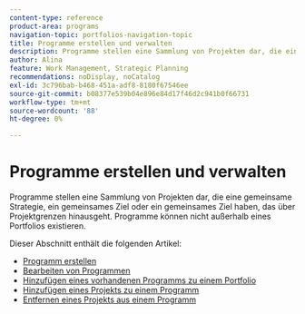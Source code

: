 ```yaml
---
content-type: reference
product-area: programs
navigation-topic: portfolios-navigation-topic
title: Programme erstellen und verwalten
description: Programme stellen eine Sammlung von Projekten dar, die eine gemeinsame Strategie, ein gemeinsames Ziel oder ein gemeinsames Ziel haben, das über Projektgrenzen hinausgeht. Programme können nicht außerhalb eines Portfolios existieren.
author: Alina
feature: Work Management, Strategic Planning
recommendations: noDisplay, noCatalog
exl-id: 3c796bab-b468-451a-adf8-8180f67546ee
source-git-commit: b08377e539b04e896e84d17f46d2c941b0f66731
workflow-type: tm+mt
source-wordcount: '88'
ht-degree: 0%

---
```


# Programme erstellen und verwalten

Programme stellen eine Sammlung von Projekten dar, die eine gemeinsame Strategie, ein gemeinsames Ziel oder ein gemeinsames Ziel haben, das über Projektgrenzen hinausgeht. Programme können nicht außerhalb eines Portfolios existieren.

Dieser Abschnitt enthält die folgenden Artikel:

* [Programm erstellen](../../../manage-work/portfolios/create-and-manage-programs/create-program.md)
* [Bearbeiten von Programmen](../../../manage-work/portfolios/create-and-manage-programs/edit-programs.md)
* [Hinzufügen eines vorhandenen Programms zu einem Portfolio](../../../manage-work/portfolios/create-and-manage-programs/move-program.md)
* [Hinzufügen eines Projekts zu einem Programm](../../../manage-work/portfolios/create-and-manage-programs/add-project-to-program.md)
* [Entfernen eines Projekts aus einem Programm](../../../manage-work/portfolios/create-and-manage-programs/remove-project-from-program.md)
